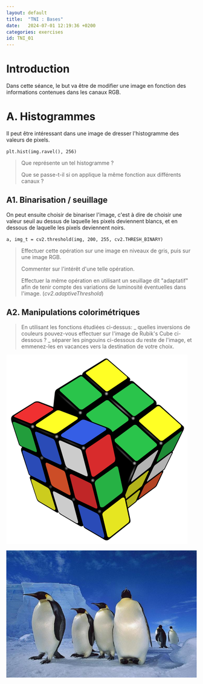 ```yaml
---
layout: default
title:  "TNI : Bases"
date:   2024-07-01 12:19:36 +0200
categories: exercises
id: TNI_01
---
```


# Introduction

Dans cette séance, le but va être de modifier une image en fonction des informations contenues dans les canaux RGB.

# A. Histogrammes

Il peut être intéressant dans une image de dresser l'histogramme des valeurs de pixels. 

~~~
plt.hist(img.ravel(), 256)
~~~

> Que représente un tel histogramme ? 
>
> Que se passe-t-il si on applique la même fonction aux différents canaux ? 

## A1. Binarisation / seuillage

On peut ensuite choisir de binariser l'image, c'est à dire de choisir une valeur seuil au dessus de laquelle les pixels deviennent blancs, et en dessous de laquelle les pixels deviennent noirs.

~~~
a, img_t = cv2.threshold(img, 200, 255, cv2.THRESH_BINARY)
~~~

> Effectuer cette opération sur une image en niveaux de gris, puis sur une image RGB.
>
> Commenter sur l'intérêt d'une telle opération.
>
> Effectuer la même opération en utilisant un seuillage dit "adaptatif" afin de tenir compte des variations de luminosité éventuelles dans l'image. (*cv2.adaptiveThreshold*)

## A2. Manipulations colorimétriques

> En utilisant les fonctions étudiées ci-dessus:
> _ quelles inversions de couleurs pouvez-vous effectuer sur l'image de Rubik's Cube ci-dessous ? 
> _ séparer les pingouins ci-dessous du reste de l'image, et emmenez-les en vacances vers la destination de votre choix. 

![](./Cube.png)

![](./manchots.jpg)